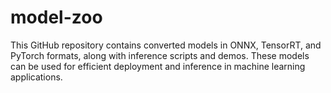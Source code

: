 # model-zoo
This GitHub repository contains converted models in ONNX, TensorRT, and PyTorch formats, along with inference scripts and demos. These models can be used for efficient deployment and inference in machine learning applications.
